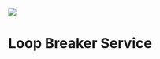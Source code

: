 
[![](https://travis-ci.org/loop-breaker/loop-breaker-service.svg?branch=master)](https://travis-ci.org/loop-breaker/loop-breaker-service)

# Loop Breaker Service
